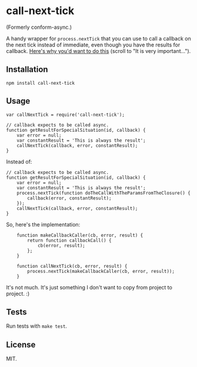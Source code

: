 call-next-tick
==============

(Formerly conform-async.)

A handy wrapper for `process.nextTick` that you can use to call a callback on the next tick instead of immediate, even though you have the results for callback. [Here's why you'd want to do this](http://nodejs.org/api/process.html#process_process_nexttick_callback) (scroll to "It is very important...").

Installation
------------

    npm install call-next-tick

Usage
-----
    var callNextTick = require('call-next-tick');

    // callback expects to be called async.
    function getResultForSpecialSituation(id, callback) {
    	var error = null;
    	var constantResult = 'This is always the result';
		callNextTick(callback, error, constantResult);
    }

Instead of:

	// callback expects to be called async.
    function getResultForSpecialSituation(id, callback) {
    	var error = null;
    	var constantResult = 'This is always the result';
    	process.nextTick(function doTheCallWithTheParamsFromTheClosure() {
    		callback(error, constantResult);
    	});
		callNextTick(callback, error, constantResult);
    }	

So, here's the implementation:

		function makeCallbackCaller(cb, error, result) {
			return function callbackCall() {
				cb(error, result);
			};
		}

		function callNextTick(cb, error, result) {
			process.nextTick(makeCallbackCaller(cb, error, result));
		}

It's not much. It's just something I don't want to copy from project to project. :)

Tests
-----

Run tests with `make test`.

License
-------

MIT.
